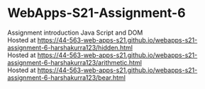 # WebApps-S21-Assignment-6
Assignment introduction Java Script and DOM<br>
Hosted at <https://44-563-web-apps-s21.github.io/webapps-s21-assignment-6-harshakurra123/hidden.html><br>
Hosted at <https://44-563-web-apps-s21.github.io/webapps-s21-assignment-6-harshakurra123/arithmetic.html><br>
Hosted at <https://44-563-web-apps-s21.github.io/webapps-s21-assignment-6-harshakurra123/bear.html>